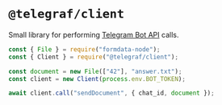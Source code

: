 # `@telegraf/client`

Small library for performing [Telegram Bot API] calls.

```js
const { File } = require("formdata-node");
const { Client } = require("@telegraf/client");

const document = new File(["42"], "answer.txt");
const client = new Client(process.env.BOT_TOKEN);

await client.call("sendDocument", { chat_id, document });
```

[Telegram Bot API]: https://core.telegram.org/bots/api
